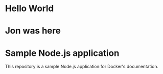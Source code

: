 # Hello World
# Jon was here


# Sample Node.js application

This repository is a sample Node.js application for Docker's documentation.
